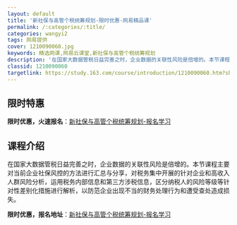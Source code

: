 ```yaml
---
layout: default
title: '新社保与高管个税统筹规划-限时优惠-网易精品课'
permalink: /:categories/:title/
categories: wangyi2
tags: 网易提供
cover: 1210090060.jpg
keywords: 精选网课,网易云课堂,新社保与高管个税统筹规划
description: '在国家大数据管税日益完善之时，企业数据的关联性风险是倍增的。本节课程主要对当前企业社保风控的方法进行汇总与分享，对税务集'
classid: 1210090060
targetlink: https://study.163.com/course/introduction/1210090060.htm?share=1&shareId=1025206652&utm_campaign=share&utm_medium=iphoneShare&utm_source=&utm_u=1025206652
---
```


## 限时特惠

**限时优惠，火速报名**：[新社保与高管个税统筹规划-报名学习](https://study.163.com/course/introduction/1210090060.htm?share=1&shareId=1025206652&utm_campaign=share&utm_medium=iphoneShare&utm_source=&utm_u=1025206652)

## 课程介绍

在国家大数据管税日益完善之时，企业数据的关联性风险是倍增的。本节课程主要对当前企业社保风控的方法进行汇总与分享，对税务集中开展的针对企业和高收入人群风险分析，运用税务内部信息和第三方涉税信息，区分纳税人的风险等级等针对性差别化措施进行解析，以防范企业出现不当的财务处理行为和遭受查处造成损失。

**限时优惠，报名地址**：[新社保与高管个税统筹规划-报名学习](https://study.163.com/course/introduction/1210090060.htm?share=1&shareId=1025206652&utm_campaign=share&utm_medium=iphoneShare&utm_source=&utm_u=1025206652)

